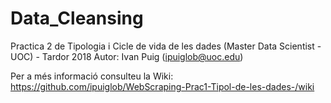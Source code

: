 # Data_Cleansing
Practica 2 de Tipologia i Cicle de vida de les dades (Master Data Scientist - UOC) - Tardor 2018
Autor: Ivan Puig (ipuiglob@uoc.edu)

Per a més informació consulteu la Wiki: https://github.com/ipuiglob/WebScraping-Prac1-Tipol-de-les-dades-/wiki
